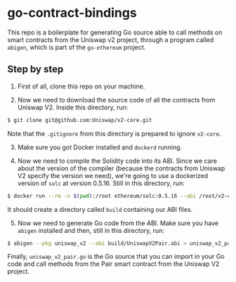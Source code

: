 # go-contract-bindings

This repo is a boilerplate for generating Go source able to call methods on smart contracts from the Uniswap v2 project, through a program called `abigen`, which is part of the `go-ethereum` project.

## Step by step

1. First of all, clone this repo on your machine.

2. Now we need to download the source code of all the contracts from Uniswap V2. Inside this directory, run:

```bash
$ git clone git@github.com:Uniswap/v2-core.git
```

Note that the `.gitignore` from this directory is prepared to ignore `v2-core`.

3. Make sure you got Docker installed and `dockerd` running.

4. Now we need to compile the Solidity code into its ABI. Since we care about the version of the compiler (because the contracts from Uniswap V2 specify the version we need), we're going to use a dockerized version of `solc` at version 0.5.16. Still in this directory, run:

```bash
$ docker run --rm -v $(pwd):/root ethereum/solc:0.5.16 --abi /root/v2-core/contracts/UniswapV2Pair.sol -o /root/build
```

It should create a directory called `build` containing our ABI files.


5. Now we need to generate Go code from the ABI. Make sure you have `abigen` installed and then, still in this directory, run:

```bash
$ abigen --pkg uniswap_v2 --abi build/UniswapV2Pair.abi > uniswap_v2_pair.go
```

Finally, `uniswap_v2_pair.go` is the Go source that you can import in your Go code and call methods from the Pair smart contract from the Uniswap V2 project.
